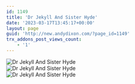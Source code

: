 ```yaml
---
id: 1149
title: 'Dr Jekyll And Sister Hyde'
date: '2023-03-17T13:45:17+00:00'
layout: page
guid: 'http://new.andydixon.com/?page_id=1149'
trx_addons_post_views_count:
    - '1'
---
```


![Dr Jekyll And Sister Hyde](https://i0.wp.com/assets.g8x2.ldn.idrivee2-23.com/posters/Dr%20Jekyll%20And%20Sister%20Hyde%2001.jpg?w=1200&ssl=1 "Dr Jekyll And Sister Hyde")  
![Dr Jekyll And Sister Hyde](https://i0.wp.com/assets.g8x2.ldn.idrivee2-23.com/posters/Dr%20Jekyll%20And%20Sister%20Hyde%2002.jpg?w=1200&ssl=1 "Dr Jekyll And Sister Hyde")  
![Dr Jekyll And Sister Hyde](https://i0.wp.com/assets.g8x2.ldn.idrivee2-23.com/posters/Dr%20Jekyll%20And%20Sister%20Hyde%2003.jpg?w=1200&ssl=1 "Dr Jekyll And Sister Hyde")